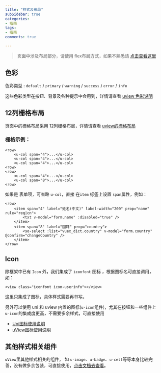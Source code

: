 ```yaml
---
title: "样式及布局"
subSidebar: true
categories:
- 指南
tags:
- 指南
comments: true

---
```


> 页面中涉及布局部分，请使用 flex布局方式，如果不熟悉请 [点击查看这里](https://www.iflong.top/#/docs\css\2018-0329-flex)

## 色彩

色彩类型 : `default` / `primary` / `warning` / `success` / `error` / `info`

这些色彩类型在按钮、背景及各种提示中会用到，详情请查看 [uview 色彩说明](https://www.uviewui.com/components/color.html)

## 12列栅格布局

页面中的栅格布局采用 12列栅格布局，详情请查看 [uview的栅格布局](https://www.uviewui.com/components/layout.html)

### 栅格示例：

```vue
<row>
	<u-col span="4">...</u-col>
	<u-col span="4">...</u-col>
	<u-col span="4">...</u-col>
<row>
<row>
	<u-col span="4">...</u-col>
	<u-col span="8">...</u-col>
<row>
```

如果是 表单项，可省略 `u-col`，直接 在`item` 标签上设置 `span`属性，例如：

```vue
<row>				
    <item span="4" label="姓名(中文)" label-width="200" prop="name" rule="req|cn">
        <txt v-model="form.name" :disabled="true" />
    </item>
    <item span="8" label="国籍" prop="country">
        <so-select :list="vuex_dict.country" v-model="form.country" @confirm="changeCountry" />
    </item>
</row>
```

## Icon

除框架中已有 `Icon` 外，我们集成了 `iconfont` 图标 ，根据图标名可直接调用，如：

```vue
<view class="iconfont icon-userinfo"></view>
```

这里只集成了图标，具体样式需要再书写。

另外可以使用 uni 和 uview 内置的图标(`u-icon`组件)，尤其在按钮和一些组件上 `u-icon`的集成度更高，不需要多余样式，可直接使用

- [Uni图标使用说明](https://uniapp.dcloud.io/component/icon)
- [uView图标使用说明](https://www.uviewui.com/components/icon.html)

## 其他样式相关组件

`uView`里其他样式相关的组件， 如 `u-image`、`u-badge`、`u-cell`等等本身比较完善，没有做多余包装，可直接使用，[点击文档去查看](https://www.uviewui.com/components/image.html)。

